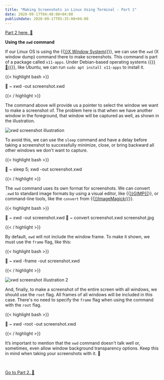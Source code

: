 ```yaml
---
title: "Making Screenshots in Linux Using Terminal - Part 1"
date: 2020-09-17T04:48:08+04:00
publishdate: 2020-09-17T05:35:00+04:00
---
```


[Part 2 here. 🔗](/blog/linux/making-screenshots-in-linux-using-terminal-part-2/)

**Using the `xwd` command**

If our Linux OS is using the {{<a href="https://linux.die.net/man/7/x" target="_blank" rel="noopener noreferrer">}}X Window System{{</a>}}, we can use the `xwd` (X window dump) command there to make screenshots. This command is part of a package called `x11-apps`. Under Debian-based operating systems {{<a href="https://distrowatch.com/search.php?basedon=Debian" target="_blank" rel="noopener noreferrer">}}🔗{{</a>}}, like Ubuntu, we can run `sudo apt install x11-apps` to install it. 

{{< highlight bash >}}

🚀 ~ xwd -out screenshot.xwd

{{< / highlight >}}

The command above will provide us a pointer to select the window we want to make a screenshot of. The problem here is that when we have another window in the foreground, that window will be captured as well, as shown in the illustration.

![xwd screenshot illustration](https://res.cloudinary.com/oorkan/image/upload/v1600306477/blog/img/topics/linux/xwd_screenshot_illustration-480x_z4cnwo.png)

To avoid this, we can use the `sleep` command and have a delay before taking a screenshot to successfully minimize, close, or bring backward all other windows we don't want to capture.

{{< highlight bash >}}

🚀 ~ sleep 5; xwd -out screenshot.xwd

{{< / highlight >}}

The `xwd` command uses its own format for screenshots. We can convert `.xwd` to standard image formats by using a visual editor, like {{<a href="https://www.gimp.org/" target="_blank" rel="noopener noreferrer">}}GIMP{{</a>}}, or command-line tools, like the `convert` from {{<a href="https://imagemagick.org/script/index.php" target="_blank" rel="noopener noreferrer">}}ImageMagick{{</a>}}.

{{< highlight bash >}}

🚀 ~ xwd -out screenshot.xwd
🚀 ~ convert screenshot.xwd screenshot.jpg

{{< / highlight >}}

By default, `xwd` will not include the window frame. To make it shown, we must use the `frame` flag, like this: 

{{< highlight bash >}}

🚀 ~ xwd -frame -out screenshot.xwd

{{< / highlight >}}

![xwd screenshot illustration 2](https://res.cloudinary.com/oorkan/image/upload/v1600306477/blog/img/topics/linux/xwd_screenshot_illustration-2-480x_tcg3zd.png)

And, finally, to make a screenshot of the entire screen with all windows, we should use the `root` flag. All frames of all windows will be included in this case. There's no need to specify the `frame` flag when using the command with the `root` flag.

{{< highlight bash >}}

🚀 ~ xwd -root -out screenshot.xwd

{{< / highlight >}}

It’s important to mention that the `xwd` command doesn't talk well or, sometimes, even allow window background transparency options. Keep this in mind when taking your screenshots with it. 🙂

&nbsp;

[Go to Part 2. 🔗](/blog/linux/making-screenshots-in-linux-using-terminal-part-2/)

